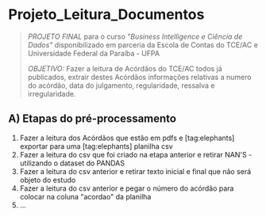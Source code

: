 # Projeto_Leitura_Documentos #
>*PROJETO FINAL* para o curso *"Business Intelligence e Ciência de Dados"* disponibilizado em parceria da Escola de Contas do TCE/AC e Universidade Federal da Paraíba - UFPA
>
>*OBJETIVO:* Fazer a leitura de Acórdãos do TCE/AC todos já publicados, extrair destes Acórdãos informações relativas a numero do acórdão, data do julgamento, regularidade, ressalva e irregularidade.


## A) Etapas do pré-processamento ##

1) Fazer a leitura dos Acórdãos que estão em pdfs e [tag:elephants] exportar para uma [tag:elephants] planilha csv  
2) Fazer a leitura do csv que foi criado na etapa anterior e retirar NAN'S - utilizando o dataset do PANDAS  
3) Fazer a leitura do csv anterior e retirar texto inicial e final que não será objeto do estudo
4) Fazer a leitura do csv anterior e pegar o número do acórdão para colocar na coluna "acordao" da planilha
5) ... 

